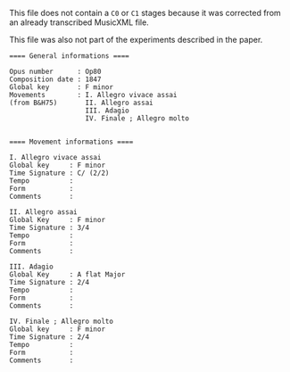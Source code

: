 This file does not contain a `C0` or `C1` stages because it was corrected from an already transcribed MusicXML file.

This file was also not part of the experiments described in the paper.

```
==== General informations ====

Opus number      : Op80
Composition date : 1847
Global key       : F minor
Movements        : I. Allegro vivace assai
(from B&H75)       II. Allegro assai
                   III. Adagio
                   IV. Finale ; Allegro molto


==== Movement informations ====

I. Allegro vivace assai
Global key     : F minor
Time Signature : C/ (2/2)
Tempo          :
Form           :
Comments       :

II. Allegro assai
Global Key     : F minor
Time Signature : 3/4
Tempo          :
Form           :
Comments       :

III. Adagio
Global Key     : A flat Major
Time Signature : 2/4
Tempo          :
Form           :
Comments       :

IV. Finale ; Allegro molto
Global key     : F minor
Time Signature : 2/4
Tempo          :
Form           :
Comments       :
```